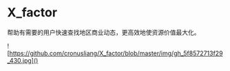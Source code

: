 # X_factor
帮助有需要的用户快速查找地区商业动态，更高效地使资源价值最大化。



![https://github.com/cronusliang/X_factor/blob/master/img/gh_5f8572713f29_430.jpg]()